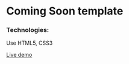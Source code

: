 # Coming Soon template

### Technologies:
Use HTML5, CSS3

[Live demo](https://rawgit.com/dipto0321/Build_Websites_Projects/master/comingsoon_templates/index.html)

